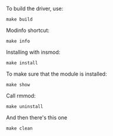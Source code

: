 To build the driver, use:
```
make build
```

Modinfo shortcut:
```
make info
```

Installing with insmod:
```
make install
```

To make sure that the module is installed:
```
make show
```

Call rmmod:
```
make uninstall
```

And then there's this one
```
make clean
```
